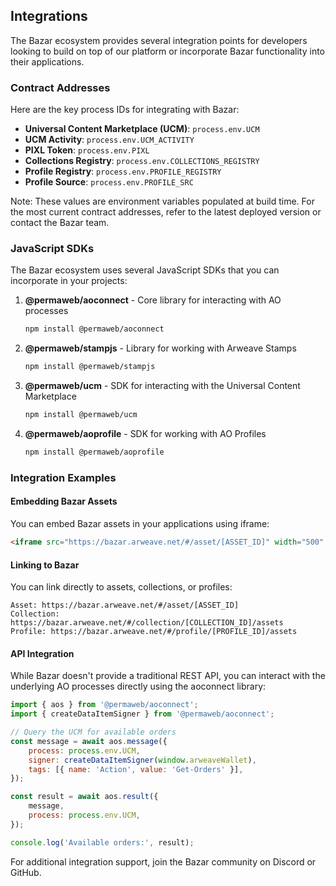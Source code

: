 ## Integrations

The Bazar ecosystem provides several integration points for developers looking to build on top of our platform or incorporate Bazar functionality into their applications.

### Contract Addresses

Here are the key process IDs for integrating with Bazar:

- **Universal Content Marketplace (UCM)**: `process.env.UCM`
- **UCM Activity**: `process.env.UCM_ACTIVITY`
- **PIXL Token**: `process.env.PIXL`
- **Collections Registry**: `process.env.COLLECTIONS_REGISTRY`
- **Profile Registry**: `process.env.PROFILE_REGISTRY`
- **Profile Source**: `process.env.PROFILE_SRC`

Note: These values are environment variables populated at build time. For the most current contract addresses, refer to the latest deployed version or contact the Bazar team.

### JavaScript SDKs

The Bazar ecosystem uses several JavaScript SDKs that you can incorporate in your projects:

1. **@permaweb/aoconnect** - Core library for interacting with AO processes

   ```bash
   npm install @permaweb/aoconnect
   ```

2. **@permaweb/stampjs** - Library for working with Arweave Stamps

   ```bash
   npm install @permaweb/stampjs
   ```

3. **@permaweb/ucm** - SDK for interacting with the Universal Content Marketplace

   ```bash
   npm install @permaweb/ucm
   ```

4. **@permaweb/aoprofile** - SDK for working with AO Profiles
   ```bash
   npm install @permaweb/aoprofile
   ```

### Integration Examples

#### Embedding Bazar Assets

You can embed Bazar assets in your applications using iframe:

```html
<iframe src="https://bazar.arweave.net/#/asset/[ASSET_ID]" width="500" height="500" frameborder="0"> </iframe>
```

#### Linking to Bazar

You can link directly to assets, collections, or profiles:

```
Asset: https://bazar.arweave.net/#/asset/[ASSET_ID]
Collection: https://bazar.arweave.net/#/collection/[COLLECTION_ID]/assets
Profile: https://bazar.arweave.net/#/profile/[PROFILE_ID]/assets
```

#### API Integration

While Bazar doesn't provide a traditional REST API, you can interact with the underlying AO processes directly using the aoconnect library:

```js
import { aos } from '@permaweb/aoconnect';
import { createDataItemSigner } from '@permaweb/aoconnect';

// Query the UCM for available orders
const message = await aos.message({
	process: process.env.UCM,
	signer: createDataItemSigner(window.arweaveWallet),
	tags: [{ name: 'Action', value: 'Get-Orders' }],
});

const result = await aos.result({
	message,
	process: process.env.UCM,
});

console.log('Available orders:', result);
```

For additional integration support, join the Bazar community on Discord or GitHub.
